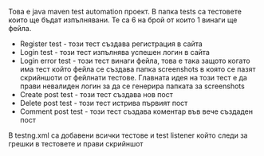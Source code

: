Това е java maven test automation проект. 
В папка tests са тестовете които ще бъдат изпълнявани. Те са 6 на брой от които 1 винаги ще фейла. 
- Register test - този тест създава регистрация в сайта 
- Login test - този тест изпълнява успешен логин в сайта
- Login error test - този тест винаги фейла, това е така защото когато има тест който фейла се създава папка screenshots в която се пазят скрийншоти от фейлнати тестове. Главната идея на този тест е да прави невалиден логин за да се генерира папката за screenshots 
- Create post test - този тест създава нов пост 
- Delete post test - този тест истрива първият пост 
- Comment post test - този тест създава коментар във вече създаден пост 

В testng.xml са добавени всички тестове и test listener който следи за грешки в тестовете и прави скрийншот